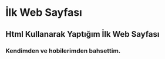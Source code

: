 # İlk Web Sayfası
## Html Kullanarak Yaptığım İlk Web Sayfası

### Kendimden ve hobilerimden bahsettim.

